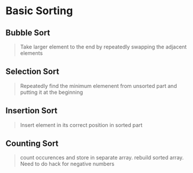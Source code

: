 # Basic Sorting

## Bubble Sort

>Take larger element to the end by repeatedly swapping the adjacent elements

## Selection Sort

>Repeatedly find the minimum elemenent from unsorted part and putting it at the beginning

## Insertion Sort

>Insert element in its correct position in sorted part

## Counting Sort

>count occurences and store in separate array. rebuild sorted array. Need to do hack for negative numbers

